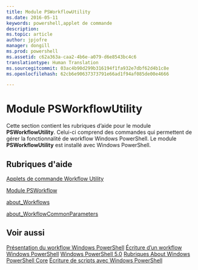 ```yaml
---
title: Module PSWorkflowUtility
ms.date: 2016-05-11
keywords: powershell,applet de commande
description: 
ms.topic: article
author: jpjofre
manager: dongill
ms.prod: powershell
ms.assetid: c62a363a-caa2-4b6e-a079-d6e8543bc4c6
translationtype: Human Translation
ms.sourcegitcommit: 03ac4b90d299b316194f1fa932e7dbf62d4b1c8e
ms.openlocfilehash: 62cb6e90637373791e66ad1f94af085de00e4666

---
```


# Module PSWorkflowUtility
Cette section contient les rubriques d’aide pour le module **PSWorkflowUtility**. Celui-ci comprend des commandes qui permettent de gérer la fonctionnalité de workflow Windows PowerShell. Le module **PSWorkflowUtility** est installé avec Windows PowerShell.

## Rubriques d'aide
[Applets de commande Workflow Utility](http://go.microsoft.com/fwlink/?LinkId=254141)

[Module PSWorkflow](PSWorkflow-Module.md)

[about_Workflows](https://technet.microsoft.com/en-us/library/f2897bdd-1b9d-4679-8b19-09840bd40a22)

[about_WorkflowCommonParameters](https://technet.microsoft.com/en-us/library/119f968e-618e-439c-b76c-cdd17e6df27c)

## Voir aussi
[Présentation du workflow Windows PowerShell](https://technet.microsoft.com/en-us/library/jj134242.aspx)
[Écriture d’un workflow Windows PowerShell](https://technet.microsoft.com/en-us/library/jj574157.aspx)
[Windows PowerShell 5.0](../core-modules/Windows-PowerShell-5.0.md)
[Rubriques About Windows PowerShell Core](../core-modules/Windows-PowerShell-Core-About-Topics.md)
[Écriture de scripts avec Windows PowerShell](../../getting-started/fundamental/Scripting-with-Windows-PowerShell.md)




<!--HONumber=Aug16_HO3-->



